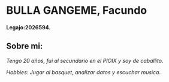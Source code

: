 # __BULLA GANGEME, Facundo__
#### Legajo:2026594.
## __Sobre mi:__
*Tengo 20 años, fui al secundario en el PIOIX y soy de caballito*.

*Hobbies: Jugar al basquet, analizar datos y escuchar musica*. 
